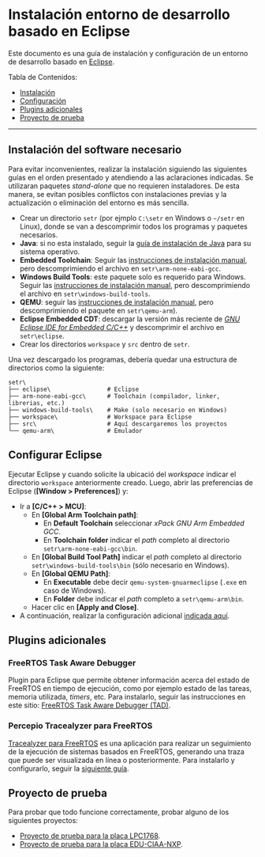 # Instalación entorno de desarrollo basado en Eclipse

Este documento es una guía de instalación y configuración de un entorno de desarrollo basado en [Eclipse](http://www.eclipse.org).

Tabla de Contenidos:

- [Instalación](#instalacion-del-software-necesario)
- [Configuración](#configurar-eclipse)
- [Plugins adicionales](#plugins-adicionales)
- [Proyecto de prueba](#proyecto-de-prueba)

---

## Instalación del software necesario

Para evitar inconvenientes, realizar la instalación siguiendo las siguientes guías en el orden presentado y atendiendo a las aclaraciones indicadas. Se utilizaran paquetes _stand-alone_ que no requieren instaladores. De esta manera, se evitan posibles conflictos con instalaciones previas y la actualización o eliminación del entorno es más sencilla.

- Crear un directorio `setr` (por ejmplo `C:\setr` en Windows o `~/setr` en Linux), donde se van a descomprimir todos los programas y paquetes necesarios.
- **Java**: si no esta instalado, seguir la [guía de instalación de Java](https://eclipse-embed-cdt.github.io/plugins/prerequisites/) para su sistema operativo.
- **Embedded Toolchain**: Seguir las [instrucciones de instalación manual](https://xpack.github.io/arm-none-eabi-gcc/install/#manual-install), pero descomprimiendo el archivo en `setr\arm-none-eabi-gcc`.
- **Windows Build Tools**: este paquete solo es requerido para Windows. Seguir las [instrucciones de instalación manual](https://xpack.github.io/windows-build-tools/install/#manual-install), pero descomprimiendo el archivo en `setr\windows-build-tools`.
- **QEMU**: seguir las [instrucciones de instalación manual](https://xpack.github.io/qemu-arm/install/#manual-install), pero descomprimiendo el paquete en `setr\qemu-arm`).
- **Eclipse Embedded CDT**: descargar la versión más reciente de [_GNU Eclipse IDE for Embedded C/C++_](https://projects.eclipse.org/projects/iot.embed-cdt/downloads/) y descomprimir el archivo en `setr\eclipse`.
- Crear los directorios `workspace` y `src` dentro de `setr`.

Una vez descargado los programas, debería quedar una estructura de directorios como la siguiente:
```
setr\
├── eclipse\                # Eclipse 
├── arm-none-eabi-gcc\      # Toolchain (compilador, linker, librerias, etc.)
├── windows-build-tools\    # Make (solo necesario en Windows)
├── workspace\              # Workspace para Eclipse
├── src\                    # Aquí descargaremos los proyectos
└── qemu-arm\               # Emulador 
```

## Configurar Eclipse

Ejecutar Eclipse y cuando solicite la ubicació del _workspace_ indicar el directorio `workspace` anteriormente creado. Luego, abrir las preferencias de Eclipse (**[Window > Preferences]**) y:

- Ir a **[C/C++ > MCU]**:
  - En **[Global Arm Toolchain path]**:
    - En **Default Toolchain** seleccionar _xPack GNU Arm Embedded GCC_.
    - En **Toolchain folder** indicar el _path_ completo al directorio `setr\arm-none-eabi-gcc\bin`.
  - En **[Global Build Tool Path]** indicar el _path_ completo al directorio `setr\windows-build-tools\bin` (sólo necesario en Windows).
  - En **[Global QEMU Path]**:
    - En **Executable** debe decir `qemu-system-gnuarmeclipse` (`.exe` en caso de Windows).
    - En **Folder** debe indicar el _path_ completo a `setr\qemu-arm\bin`.
  - Hacer clic en **[Apply and Close]**.
- A continuación, realizar la configuración adicional [indicada aquí](https://gnu-mcu-eclipse.github.io/eclipse/workspace/preferences).

## Plugins adicionales

### FreeRTOS Task Aware Debugger
Plugin para Eclipse que permite obtener información acerca del estado de FreeRTOS en tiempo de ejecución, como por ejemplo estado de las tareas, memoria utilizada, _timers_, etc. Para instalarlo, seguir las instrucciones en este sitio: [FreeRTOS Task Aware Debugger (TAD)](https://mcuoneclipse.com/2016/07/06/freertos-kernel-awareness-for-eclipse-from-nxp/).

### Percepio Tracealyzer para FreeRTOS
[Tracealyzer para FreeRTOS](https://percepio.com/docs/FreeRTOS/manual/index.html#Tracealyzer_for_FreeRTOS) es una aplicación para realizar un seguimiento de la ejecución de sistemas basados en FreeRTOS, generando una traza que puede ser visualizada en línea o posteriormente. Para instalarlo y configurarlo, seguir la [siguiente guía](eclipse-tracealyzer.md).

## Proyecto de prueba

Para probar que todo funcione correctamente, probar alguno de los siguientes proyectos:

* [Proyecto de prueba para la placa LPC1768](https://github.com/if025-pm-unpsjb/mbed-blinky-makefile).
* [Proyecto de prueba para la placa EDU-CIAA-NXP](https://github.com/if025-pm-unpsjb/ciaa-example-makefile).
